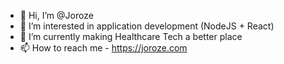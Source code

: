 - 👋 Hi, I’m @Joroze
- 👀 I’m interested in application development (NodeJS + React)
- 🌱 I’m currently making Healthcare Tech a better place
- 📫 How to reach me - https://joroze.com

<!---
Joroze/Joroze is a ✨ special ✨ repository because its `README.md` (this file) appears on your GitHub profile.
You can click the Preview link to take a look at your changes.
--->
